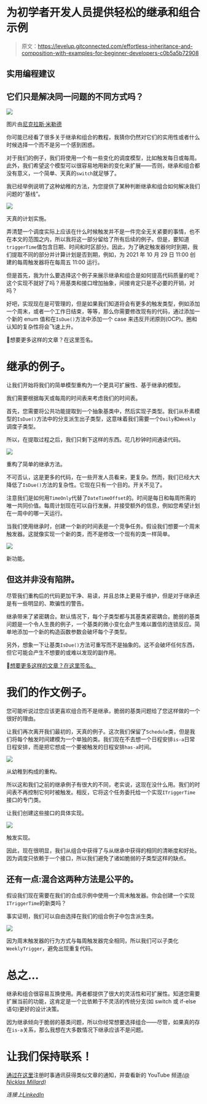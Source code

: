 # 为初学者开发人员提供轻松的继承和组合示例

> 原文：<https://levelup.gitconnected.com/effortless-inheritance-and-composition-with-examples-for-beginner-developers-c0b5a5b72908>

## 实用编程建议

## 它们只是解决同一问题的不同方式吗？

![](img/a1e85841256a48df110d8ae9d1da3e0a.png)

图片由[尼克拉斯·米勒德](https://medium.com/u/7c7a43b3d9de?source=post_page-----c0b5a5b72908--------------------------------)

你可能已经看了很多关于继承和组合的教程，我猜你仍然对它们的实用性或者什么时候选择一个而不是另一个感到困惑。

对于我们的例子，我们将使用一个有一些变化的调度模型，比如触发每日或每周。此外，我们希望这个模型可以很容易地用新的变化来扩展——否则，继承和组合都没有意义，一个简单、天真的`switch`就足够了。

我已经举例说明了这种幼稚的方法，为您提供了某种判断继承和组合如何解决我们问题的“基线”。

![](img/a7e391779b1a00f746a11ba9037716cf.png)

天真的计划实施。

弄清楚一个调度实际上应该在什么时候触发并不是一件完全无关紧要的事情，也不在本文的范围之内，所以我将这一部分留给了所有后续的例子。但是，要知道`triggerTime`值包含日期、时间和时区部分。因此，为了确定触发器何时到期，我们提取不同的部分并计算计划是否到期，例如，为 2021 年 10 月 29 日 11:00 创建的每周触发器将在每周五 11:00 运行。

但是首先，我为什么要选择这个例子来展示继承和组合是如何提高代码质量的呢？这个实现不就好了吗？用基类和接口增加抽象，间接肯定只是不必要的开销，对吗？

好吧，实现现在是可管理的，但是如果我们知道将会有更多的触发类型，例如添加一个周末，或者一个工作日结束，等等，那么你需要修改现有的代码，通过添加一个新的 enum 值和在`IsDue()`方法中添加一个 case 来违反开闭原则(OCP)。圈和认知的复杂性将会飞速上升。

🔔想要更多这样的文章？在这里签名。

# 继承的例子。

让我们开始将我们的简单模型重构为一个更具可扩展性、基于继承的模型。

我们需要根据每天或每周的时间表来考虑我们的时间表。

首先，您需要将公共功能提取到一个抽象基类中，然后实现子类型。我们从朴素模型的`IsDue()`方法中的分支派生出子类型，这意味着我们需要一个`Daily`和`Weekly`调度子类型。

所以，在提取过程之后，我们只剩下这样的东西。花几秒钟时间通读代码。

![](img/859ad2b5488d96bd29d53c2b99e1b9a2.png)

重构了简单的继承方法。

不可否认，这是更多的代码，在一些开发人员看来，更复杂。然而，我们已经大大降低了`IsDue()`方法的复杂性。它现在只有一个目的。开关不见了。

注意我们是如何用`TimeOnly`代替了`DateTimeOffset`的。时间是每日和每周所需的唯一共同价值。每周计划现在可以自行发展，并接受额外的信息，例如您希望计划在一周中的哪一天运行。

当我们使用继承时，创建一个新的时间表是一个竞争任务。假设我们想要一个周末触发器。这就像实现一个新的类，而不是修改一个现有的类一样简单。

![](img/22b64f981cf63ba0c13a737475c8fda3.png)

新功能。

## 但这并非没有陷阱。

尽管我们重构后的代码更加干净、易读，并且总体上更易于维护，但是对于继承还是有一些明显的、欺骗性的警告。

继承带来了紧密耦合。默认情况下，每个子类型都与其基类紧密耦合。脆弱的基类问题是一个令人生畏的例子，一个基类的微小变化会产生难以置信的连锁反应。简单地添加一个新的构造函数参数会破坏每个子类型。

另外，想象一下让基类`IsDue()`方法可重写而不是抽象的。这不会破坏任何东西，但它可能会产生不想要的或难以发现的副作用。

🔔[想要更多这样的文章？在这里签名。](https://nmillard.medium.com/subscribe)

# 我们的作文例子。

您可能听说过您应该更喜欢组合而不是继承，脆弱的基类问题给了您这样做的一个很好的理由。

让我们再次离开我们最初的，天真的例子。这次我们保留了`Schedule`类，但是我们将每个触发时间建模为一个单独的类。我们现在不去想一个日程安排`is-a`日常日程安排，而是把它想成一个要被触发的日程安排`has-a`时间。

![](img/d8958015b9c7693ff4d73a22597b0e6f.png)

从幼稚到构成的重构。

所以这和我们之前的继承例子有很大的不同，老实说，这现在没什么用。我们的时间表不再控制它何时被触发。相反，它将这个任务委托给一个实现`ITriggerTime`接口的专门类。

让我们创建这些接口的具体实现。

![](img/e11c47e6f44f02146669794ab6d9385c.png)

触发实现。

因此，现在很明显，我们从组合中获得了与从继承中获得的相同的清晰度和好处。因为调度只依赖于一个接口，所以我们避免了诸如脆弱的子类型这样的缺点。

## 还有一点:混合这两种方法是公平的。

假设我们现在需要在我们的合成示例中使用一个周末触发器。你会创建一个实现`ITriggerTime`的新类吗？

事实证明，我们可以自由选择在我们的组合例子中包含派生类。

![](img/98ad772eba4e0399285e0dc05a56ddfb.png)

因为周末触发器的行为方式与每周触发器完全相同，所以我们可以子类化`WeeklyTrigger`，避免出现重复代码。

# 总之…

继承和组合很容易互换使用。两者都提供了很大的灵活性和可扩展性。知道您需要扩展当前的功能，这肯定是一个比依赖于不灵活的传统分支(如 switch 或 if-else 语句)更好的设计决策。

因为继承倾向于脆弱的基类问题，所以你经常想要选择组合——尽管，如果真的存在`is-a`关系，那么我想在大多数情况下继承应该不是问题。

# 让我们保持联系！

[通过在这里](https://nmillard.medium.com/subscribe)注册时事通讯获得类似文章的通知，并查看新的 YouTube 频道[*(@ Nicklas Millard)*](https://www.youtube.com/channel/UCaUy83EAkVdXsZjF3xGSvMw)

*连接上*[*LinkedIn*](https://www.linkedin.com/in/nicklasmillard/)